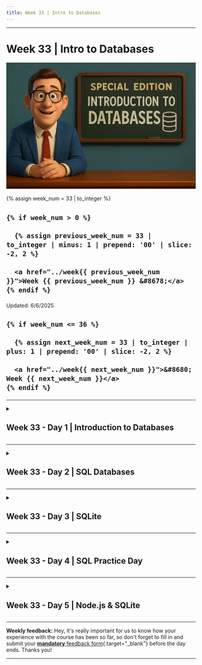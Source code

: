 ```yaml
---
title: Week 33 | Intro to Databases
---
```


<hr class="mb-0">

<h1 id="{{ Week 33-Intro to Databases | slugify }}">
  <span class="week-prefix">Week 33 |</span> Intro to Databases
</h1>

<img src="assets/intro-to-databases.jpg" />

<div class="week-controls">

  {% assign week_num = 33 | to_integer %}

  <h2 class="week-controls__previous_week">

    {% if week_num > 0 %}

      {% assign previous_week_num = 33 | to_integer | minus: 1 | prepend: '00' | slice: -2, 2 %}

      <a href="../week{{ previous_week_num }}">Week {{ previous_week_num }} &#8678;</a>
    {% endif %}

  </h2>

  <span>Updated: 6/6/2025</span>

  <h2 class="week-controls__next_week">

    {% if week_num <= 36 %}

      {% assign next_week_num = 33 | to_integer | plus: 1 | prepend: '00' | slice: -2, 2 %}

      <a href="../week{{ next_week_num }}">&#8680; Week {{ next_week_num }}</a>
    {% endif %}

  </h2>

</div>

---

<!-- Week 33 - Day 1 | Introduction to Databases -->
<details markdown="1">
  <summary>
    <h2>
      <span class="summary-day">Week 33 - Day 1</span> | Introduction to Databases</h2>
  </summary>

### Schedule

  - **Watch the lectures**
  - **Study the suggested material**
  - **Practice on the topics and share your questions**

### Study Plan

  Your instructor will share the video lectures with you. Here are the topics covered:

  - **Part 1:** Gravatars and hashes.
  - **Part 2:** Intro to Relational Databases
  - **Part 3:** Intro to Relational Databases

  **References & Resources:**

  - [**A Shelfish Starter Guide to Databases**](https://maggieappleton.com/databases){:target="_blank"}  
  - Try SQL online (no DB installation on your system required)  
    - [https://sqlfiddle.com](https://sqlfiddle.com){:target="_blank"} (Select SQLite)  
    - [https://www.db-fiddle.com](https://www.db-fiddle.com){:target="_blank"} (Select SQLite)  
  - [SQL at W3Schools](https://www.w3schools.com/sql/default.asp){:target="_blank"}  
  - [**The School Database as a Spreadsheet**](https://docs.google.com/spreadsheets/d/1DeTyspgfT-38JbufGDw_pV5arDF2UanVJ3qDFIiZmmY/edit?usp=sharing){:target="_blank"}  
  - [Gravatar](https://gravatar.com/){:target="_blank"}  
    - [https://docs.gravatar.com/api/avatars/images/](https://docs.gravatar.com/api/avatars/images/){:target="_blank"}  
    - [https://docs.gravatar.com/api/profiles/](https://docs.gravatar.com/api/profiles/){:target="_blank"}  
  - Calculate SHA256 using the CLI:  
    - `echo -n somestring | sha256sum`  
  - How we store information in a relational database:  
    - **Find the Entities you need:** Think about the type of data you want to store (think *Entities*, the types of things we want to store: products, movies, students, transactions, accounts, gravatars)  
      - define Entity: *“a thing with distinct and independent existence.”*  
    - **Think about the specific properties that describe these Entities**  
    - **Create Tables for each of these Entities**  
      - **You have to come up a very specific and precise *Schema*** (aka Shape): boils down to number of columns, name of these columns and the data types (integers, strings)  
    - **Think and describe the relationship between those Entities**   
      - One-to-Many, One-to-One, Many-to-Many  
  - [The SQL ISO Standard](https://en.wikipedia.org/wiki/SQL:2023){:target="_blank"}  
  - [List of relational database management systems](https://en.wikipedia.org/wiki/List_of_relational_database_management_systems){:target="_blank"}  
  - [SQL.js](https://sql.js.org/#/){:target="_blank"} (SQLite compiled from C to JS (webassembly))  
    - [SQLite available data types](https://sqlite.org/datatype3.html){:target="_blank"}  
    - Cheatsheets:  
      - [https://vhernando.github.io/sqlite3-cheat-sheet](https://vhernando.github.io/sqlite3-cheat-sheet){:target="_blank"}  
      - [https://www.sqlitetutorial.net/sqlite-cheat-sheet/](https://www.sqlitetutorial.net/sqlite-cheat-sheet/){:target="_blank"}

<!-- Summary -->

### Exercises

  - Watch and try all the examples in this video: [SQL Tutorial for Beginners \| SQL Crash Course](https://www.youtube.com/watch?v=2kHV2_CXJ38){:target="_blank"}  
  - Google for examples (real-life) of all the SQL relations (1-1, 1-m, m-m)  
  - [**https://sqlfiddle.com/**](https://sqlfiddle.com/){:target="_blank"}  
  - [**https://www.db-fiddle.com/**](https://www.db-fiddle.com/){:target="_blank"}  
  - **Challenge: add a phone table to the School Database with a 1-1 relation**  
  - Study this SO thread to learn more about secure DB IDs:  
    - [Exposing database IDs \- security risk?](https://stackoverflow.com/questions/396164/exposing-database-ids-security-risk){:target="_blank"}  
  - How to use Gravatar to display users’ avatar on your app based on their email, without exposing their email  
    - 1) First you have to get the user’s email **(always with consent)**  
    - 2) Calculate a **special hash** based on their email:  
      - [https://docs.gravatar.com/api/avatars/hash/](https://docs.gravatar.com/api/avatars/hash/){:target="_blank"}   
      - [https://www.gravatar.com/avatar/**3b3be63a4c2a439b013787725dfce802**?d=identicon](https://www.gravatar.com/avatar/3b3be63a4c2a439b013787725dfce802?d=identicon){:target="_blank"}  
      - One-way hash: email => hash  
      - There’s no way to get the email <= hash (no other way round)  
      - Guide for [Node.js](https://docs.gravatar.com/api/avatars/node/){:target="_blank"}  
      - [SHA256 for the Browser](https://www.30secondsofcode.org/js/s/hash-sha-256/){:target="_blank"}  
  - Study the resources  
  - Install [SQLite](https://sqlite.org/){:target="_blank"} on your system and explore the [Getting Started](https://sqlite.org/cli.html){:target="_blank"} CLI guide  
    - Don’t forget: While exploring new technologies, try to be active on Slack!

  **IMPORTANT:** Make sure to complete all the tasks found in the **daily Progress Sheet** and update the sheet accordingly. Once you've updated the sheet, don't forget to `commit` and `push`. The progress draft sheet for this day is: **/user/week33/progress/progress.draft.w33.d01.csv**

  You should **NEVER** update the `draft` sheets directly, but rather work on a copy of them according to the instructions [found here](../modules/curriculum/progress_workflow.md).


<!-- Extra Resources -->

<!-- Sources and Attributions -->
  
</details>

<hr class="mt-1">

<!-- Week 33 - Day 2 | SQL Databases -->
<details markdown="1">
  <summary>
    <h2>
      <span class="summary-day">Week 33 - Day 2</span> | SQL Databases</h2>
  </summary>

### Schedule

  - **Study the suggested material**
  - **Practice on the topics and share your questions**

### Study Plan

  ![](./assets/SQL.jpg)

  Today is a good opportunity to watch the following videos related to Relational Databases (aka SQL-databases):

  - One of the best introductions: [SQL Tutorial for Beginners \| SQL Crash Course](https://www.youtube.com/watch?v=2kHV2_CXJ38){:target="_blank"} (1h)

  - [Intro to Databases by Al Zimmerman](https://www.youtube.com/watch?v=D98mNPLccSg){:target="_blank"}
  
  - An amazing [introduction to SQL](https://www.youtube.com/watch?v=KLwnfxhobIQ){:target="_blank"} by the incredible Eddie Woo 

  - If you are into Podcasts or just want to take a little break AFK and take a walk, [here's a great episode](http://kopec.live/episode/e63557fe721b446c/databases){:target="_blank"} by "Kopec Explains Software", explaining Databases. We highly recommend that you check out the other episodes of this Podcast.

  When you are done going through the theory, jump into practice through this interactive SQL book:

  - [Select Star SQL](https://selectstarsql.com){:target="_blank"}

  - Here's the repository with the code accompanying the "SQL Crash Course"
    - [https://github.com/in-tech-gration/sql-crash-course](https://github.com/in-tech-gration/sql-crash-course){:target="_blank"}

<!-- Summary -->

<!-- Exercises -->

<!-- Extra Resources -->

<!-- Sources and Attributions -->
  
</details>

<hr class="mt-1">

<!-- Week 33 - Day 3 | SQLite -->
<details markdown="1">
  <summary>
    <h2>
      <span class="summary-day">Week 33 - Day 3</span> | SQLite</h2>
  </summary>

### Schedule

  - **Watch the lectures**
  - **Study the suggested material**
  - **Practice on the topics and share your questions**

### Study Plan

  ![](./assets/SQLite.jpg)

  Your instructor will share the video lectures with you. Here are the topics covered:

  - **Part 1:** Relational Databases - A Full stack overview 
  - **Part 2:** SQLite & The Database Murder Mystery

  You can find the lecture diagrams [here](https://github.com/in-tech-gration/WDX-180/tree/main/curriculum/week33/assets/day03){:target="_blank"}

  **Lecture Notes & Questions:**

  - CLI: `sqlite3`
    - `.help`
    - `.quit`
    - Create a new DB: `sqlite3 test.db`

  **Lecture Questions:**

  - What is the difference between SQL and MySQL?  
    - **SQL** is the Structured Query Language **standard**  
    - **MySQL** is a **Database** and a **variation of the SQL**  
      - **Software + SQL: a DB server that speaks a particular dialect of SQL**  
    - **SQLite is a Database software and a SQL dialect**  
    -  **MySQL, SQLite, PostgreSQL, SQL Server are RDBMS**  
  - What Database should I learn or use?  
    - Try to stick with either MySQL or **PostgreSQL (through Supabase)**  
      - *MariaDB is the open source version of MySQL*  
  - *After I install SQLite on Windows, there’s no sqlite3 or sqlite command available. What’s going on?*  
    - Check the PATH configuration:   
      - [https://www.tutorialspoint.com/sqlite/sqlite\_installation.htm](https://www.tutorialspoint.com/sqlite/sqlite_installation.htm){:target="_blank"}  
      - [https://www.linkedin.com/pulse/part-5-how-install-sqlite-your-machine-windows-linux-mac-julles/](https://www.linkedin.com/pulse/part-5-how-install-sqlite-your-machine-windows-linux-mac-julles/){:target="_blank"}  
      - [https://stackoverflow.com/a/46042259/4861760](https://stackoverflow.com/a/46042259/4861760){:target="_blank"}

  **References & Resources:**

  - Star this repo please: [https://github.com/NUKnightLab/sql-mysteries](https://github.com/NUKnightLab/sql-mysteries){:target="_blank"}  
  - Some cloud SQL services: [https://gist.github.com/bmaupin/0ce79806467804fdbbf8761970511b8c](https://gist.github.com/bmaupin/0ce79806467804fdbbf8761970511b8c){:target="_blank"}  
  - VSCode Extension: [SQLite Viewer](https://marketplace.visualstudio.com/items?itemName=qwtel.sqlite-viewer){:target="_blank"}  
  - [Visual JOIN](https://joins.spathon.com/){:target="_blank"}
  - [DB Browser for SQLite](https://sqlitebrowser.org/){:target="_blank"}

<!-- Summary -->

### Exercises

  - Solve the DB Mystery game: [https://in-tech-gration.github.io/database-mysteries/](https://in-tech-gration.github.io/database-mysteries/){:target="_blank"}

  - Design the Schema for what your Smartphone’s Contact table looks like and start adding entries and querying. Think how your phone will look up a number when you write the name. SMS => Emily => query => 6912345678 => Send message.   

  - Try: [https://selectstarsql.com/](https://selectstarsql.com/){:target="_blank"}

  **IMPORTANT:** Make sure to complete all the tasks found in the **daily Progress Sheet** and update the sheet accordingly. Once you've updated the sheet, don't forget to `commit` and `push`. The progress draft sheet for this day is: **/user/week33/progress/progress.draft.w33.d03.csv**

  You should **NEVER** update the `draft` sheets directly, but rather work on a copy of them according to the instructions [found here](../modules/curriculum/progress_workflow.md).


<!-- Extra Resources -->

<!-- Sources and Attributions -->
  
</details>

<hr class="mt-1">

<!-- Week 33 - Day 4 | SQL Practice Day -->
<details markdown="1">
  <summary>
    <h2>
      <span class="summary-day">Week 33 - Day 4</span> | SQL Practice Day</h2>
  </summary>

### Schedule

  - **Study the suggested material**
  - **Practice on the topics and share your questions**

### Study Plan

  ![](./assets/sql.boy.png)

  Time to earn your first SQL certificate!

  Head over to the `Exercises` section below and start
  the Solo Learn SQL course.

<!-- Summary -->

### Exercises

  - Time to earn your first SQL certificate! Try to complete the [Solo Learn SQL intro course](https://www.sololearn.com/en/learn/courses/sql-introduction){:target="_blank"}.

  - Done with SoloLearn? On with [SQLite Tutorial](https://www.tutorialspoint.com/sqlite/index.htm){:target="_blank"}.

  - **SQL Commands**

  ![](./assets/sql-commands.jpg)

  - A nice resource for [SQL](https://www.atlassian.com/data/sql){:target="_blank"} and [SQL joins](https://www.atlassian.com/data/sql/sql-join-types-explained-visually){:target="_blank"} also check [inner join](https://dataschool.com/how-to-teach-people-sql/inner-join-animated/){:target="_blank"}

  **IMPORTANT:** Make sure to complete all the tasks found in the **daily Progress Sheet** and update the sheet accordingly. Once you've updated the sheet, don't forget to `commit` and `push`. The progress draft sheet for this day is: **/user/week33/progress/progress.draft.w33.d04.csv**

  You should **NEVER** update the `draft` sheets directly, but rather work on a copy of them according to the instructions [found here](../modules/curriculum/progress_workflow.md).


<!-- Extra Resources -->

<!-- Sources and Attributions -->
  
</details>

<hr class="mt-1">

<!-- Week 33 - Day 5 | Node.js & SQLite -->
<details markdown="1">
  <summary>
    <h2>
      <span class="summary-day">Week 33 - Day 5</span> | Node.js & SQLite</h2>
  </summary>

### Schedule

  - **Watch the lectures**
  - **Study the suggested material**
  - **Practice on the topics and share your questions**

### Study Plan

  ![](./assets/node.sqlite.png)

  Your instructor will share the video lectures with you. Here are the topics covered:

  - Going Fullstack: Connecting SQLite with our Node.js app

  **References & Resources:**

  - **Environment(al) variables:** are key/value pairs that are stored in a text file (usually prefixed with .env) and are read during build time and made available to either the Node.js or the Browser.  
  - **CAUTION:** Make sure to read the documentation and understand **how to set private env variables** that will only be available on the server (Node.js) and **how to set public env variables** (available in the Browser). Ensure that you are strictly following the documentation procedures. (Be extra cautious and careful with things like Vite, Create React App, Webpack)  
  - FE Frameworks:  
    - React  
    - Angular  
    - Vue  
  - Full Stack Frameworks:  
    - Next.js (React)  
    - Nest.js (Angular)  
    - Nuxt.js (Vue)  
  - [DB Browser](https://sqlitebrowser.org/){:target="_blank"}: a GUI for SQLite  
  - DB Beaver: [https://dbeaver.io](https://dbeaver.io){:target="_blank"} (also supports other databases)  
  - [**VSCode SQLite Viewer**](https://marketplace.visualstudio.com/items?itemName=qwtel.sqlite-viewer){:target="_blank"}  
  - SQLite3  
    - Show Table Schema: **PRAGMA table_info(table_name);**  
    - **Ctrl+L** will clear the sqlite console  
  - `npm install PACKAGE` will immediately install the PACKAGE and **run any post/pre build scripts**  
  - [**npq**](https://www.npmjs.com/package/npq){:target="_blank"} **install PACKAGE** runs some verifications before installing  
  - [Supabase](https://supabase.com){:target="_blank"}  
  - VSCode: fold on first level: Ctrl+K+1, second level: Ctrl+K+2, etc.

<!-- Summary -->

### Exercises

  - **Read: [https://vitejs.dev/guide/env-and-mode](https://vitejs.dev/guide/env-and-mode){:target="_blank"} to learn all about the security measures and best practices**  
  - **SQLite Quick start: [https://sqlite.org/quickstart.html](https://sqlite.org/quickstart.html){:target="_blank"}**  
  - **Study** the [sqlite3](https://www.npmjs.com/package/sqlite3){:target="_blank"} package docs (API):   
  - Quick start example can be found here: [https://github.com/TryGhost/node-sqlite3#usage](https://github.com/TryGhost/node-sqlite3#usage){:target="_blank"}  
  - [https://github.com/TryGhost/node-sqlite3/wiki](https://github.com/TryGhost/node-sqlite3/wiki){:target="_blank"}  
    - [https://github.com/TryGhost/node-sqlite3/wiki/API](https://github.com/TryGhost/node-sqlite3/wiki/API){:target="_blank"}  
  - Challenge: change the “:memory:” value to something silly and Google for what the error that comes back mean: `Error: SQLITE_ERROR: table lorem already exists`...  
  - Learn more about Prepared Statements [https://en.wikipedia.org/wiki/Prepared_statement](https://en.wikipedia.org/wiki/Prepared_statement){:target="_blank"}  
    - Always use prepared Statements when the queries involve some kind of user input (CONSIDER ALL USER INPUT EVIL / GUILTY UNTIL PROVEN INNOCENT)  
  - **CHALLENGE:** Find out what the rowid is all about and it comes from. Check what the AS SQL operator does.

  **IMPORTANT:** Make sure to complete all the tasks found in the **daily Progress Sheet** and update the sheet accordingly. Once you've updated the sheet, don't forget to `commit` and `push`. The progress draft sheet for this day is: **/user/week33/progress/progress.draft.w33.d05.csv**

  You should **NEVER** update the `draft` sheets directly, but rather work on a copy of them according to the instructions [found here](../modules/curriculum/progress_workflow.md).


<!-- Extra Resources -->

<!-- Sources and Attributions -->
  
</details>


<hr class="mt-1">

**Weekly feedback:** Hey, it's really important for us to know how your experience with the course has been so far, so don't forget to fill in and submit your [**mandatory** feedback form](https://forms.gle/S6Zg3bbS2uuwsSZF9){:target="_blank"} before the day ends. Thanks you!



---

<!-- COMMENTS: -->
<script src="https://utteranc.es/client.js"
  repo="in-tech-gration/WDX-180"
  issue-term="pathname"
  theme="github-dark"
  crossorigin="anonymous"
  async>
</script>